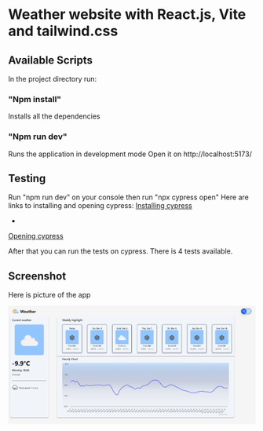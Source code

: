 # Weather website with React.js, Vite and tailwind.css

## Available Scripts

In the project directory run:

### "Npm install"
Installs all the dependencies

### "Npm run dev" 
Runs the application in development mode
Open it on http://localhost:5173/

## Testing

Run "npm run dev" on your console then run "npx cypress open" 
Here are links to installing and opening cypress: 
[Installing cypress](https://docs.cypress.io/guides/getting-started/installing-cypress)     

-

[Opening cypress](https://docs.cypress.io/guides/getting-started/opening-the-app)

After that you can run the tests on cypress. There is 4 tests available.

## Screenshot

Here is picture of the app

![WeatherApp](/public/WeatherApp.png)



